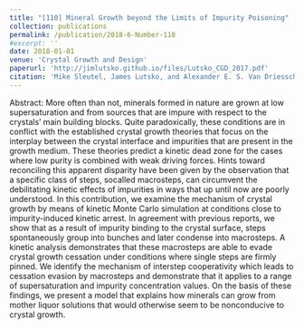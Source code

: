 ```yaml
---
title: "[110] Mineral Growth beyond the Limits of Impurity Poisoning"
collection: publications
permalink: /publication/2018-6-Number-110
#excerpt: ''
date: 2018-01-01
venue: 'Crystal Growth and Design'
paperurl: 'http://jimlutsko.github.io/files/Lutsko_CGD_2017.pdf'
citation: 'Mike Sleutel, James Lutsko, and Alexander E. S. Van Driessche, &quot;Mineral Growth beyond the Limits of Impurity Poisoning.&quot; <i>Crystal Growth and Design</i>. <strong> 18, 171, (2018).'
---
```

Abstract: More often than not, minerals formed in nature are grown at low supersaturation and from sources that are impure with respect to the crystals’ main building blocks. Quite paradoxically, these conditions are in conflict with the established crystal growth theories that focus on the interplay between the crystal interface and impurities that are present in the growth medium. These theories predict a kinetic dead zone for the cases where low purity is combined with weak driving forces. Hints toward reconciling this apparent disparity have been given by the observation that a specific class of steps, socalled macrosteps, can circumvent the debilitating kinetic effects of impurities in ways that up until now are poorly understood. In this contribution, we examine the mechanism of crystal growth by means of kinetic Monte Carlo simulation at conditions close to impurity-induced kinetic arrest. In agreement with previous reports, we show that as a result of impurity binding to the crystal surface, steps spontaneously group into bunches and later condense into macrosteps. A kinetic analysis demonstrates that these macrosteps are able to evade crystal growth cessation under conditions where single steps are firmly pinned. We identify the mechanism of interstep cooperativity which leads to cessation evasion by macrosteps and demonstrate that it applies to a range of supersaturation and impurity concentration values. On the basis of these findings, we present a model that explains how minerals can grow from mother liquor solutions that would otherwise seem to be nonconducive to crystal growth.


